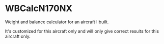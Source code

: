 # WBCalcN170NX
Weight and balance calculator for an aircraft I built.

It's customized for this aircraft only and will only give correct results for this aircraft only.
